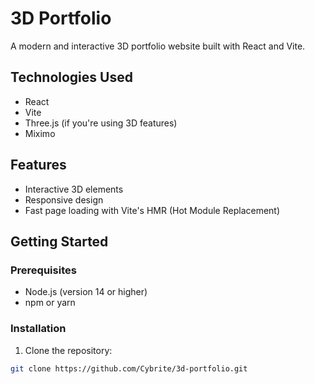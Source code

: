 # 3D Portfolio

A modern and interactive 3D portfolio website built with React and Vite.

## Technologies Used

- React
- Vite
- Three.js (if you're using 3D features)
- Miximo

## Features

- Interactive 3D elements
- Responsive design
- Fast page loading with Vite's HMR (Hot Module Replacement)

## Getting Started

### Prerequisites

- Node.js (version 14 or higher)
- npm or yarn

### Installation

1. Clone the repository:
```bash
git clone https://github.com/Cybrite/3d-portfolio.git
